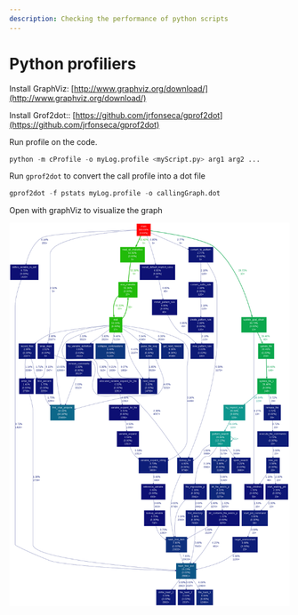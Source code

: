 ```yaml
---
description: Checking the performance of python scripts
---
```


# Python profiliers

Install GraphViz: [http://www.graphviz.org/download/](http://www.graphviz.org/download/)

Install Grof2dot:: [https://github.com/jrfonseca/gprof2dot](https://github.com/jrfonseca/gprof2dot)

Run profile on the code.

```python
python -m cProfile -o myLog.profile <myScript.py> arg1 arg2 ...
```

Run `gprof2dot` to convert the call profile into a dot file

```python
gprof2dot -f pstats myLog.profile -o callingGraph.dot
```

Open with graphViz to visualize the graph

![Example graph image](../.gitbook/assets/image%20%283%29.png)

